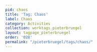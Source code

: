 ```yaml
---
pid: chaos
title: 'Tag: Chaos'
label: Chaos
category: Activities
collection: worktags_pieterbruegel
layout: tagpage_pieterbruegel
order: '028'
permalink: "/pieterbruegel/tags/chaos/"
---
```

